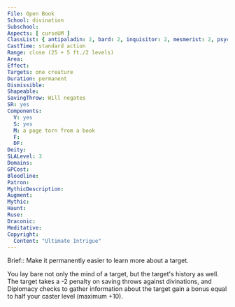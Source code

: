 ```yaml
---
File: Open Book
School: divination
Subschool: 
Aspects: [ curseUM ]
ClassList: { antipaladin: 2, bard: 2, inquisitor: 2, mesmerist: 2, psychic: 2, sorcerer: 3, wizard: 3, witch: 3 }
CastTime: standard action
Range: close (25 + 5 ft./2 levels)
Area: 
Effect: 
Targets: one creature
Duration: permanent
Dismissible: 
Shapeable: 
SavingThrow: Will negates
SR: yes
Components:
  V: yes
  S: yes
  M: a page torn from a book
  F: 
  DF: 
Deity: 
SLALevel: 3
Domains: 
GPCost: 
Bloodline: 
Patron: 
MythicDescription: 
Augment: 
Mythic: 
Haunt: 
Ruse: 
Draconic: 
Meditative: 
Copyright:
  Content: "Ultimate Intrigue"
---
```

Brief:: Make it permanently easier to learn more about a target.

You lay bare not only the mind of a target, but the target's history as well. The target takes a -2 penalty on saving throws against  divinations, and Diplomacy checks to gather information about the target gain a bonus equal to half your caster level (maximum +10).
